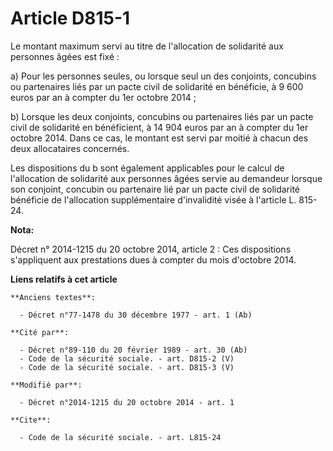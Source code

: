 # Article D815-1

Le montant maximum servi au titre de l'allocation de solidarité aux personnes âgées est fixé : 

a) Pour les personnes seules, ou lorsque seul un des conjoints, concubins ou partenaires liés par un pacte civil de
solidarité en bénéficie, à 9 600 euros par an à compter du 1er octobre 2014 ;

b) Lorsque les deux conjoints, concubins ou partenaires liés par un pacte civil de solidarité en bénéficient, à 14 904 euros
par an à compter du 1er octobre 2014. Dans ce cas, le montant est servi par moitié à chacun des deux allocataires concernés. 

Les dispositions du b sont également applicables pour le calcul de l'allocation de solidarité aux personnes âgées servie au
demandeur lorsque son conjoint, concubin ou partenaire lié par un pacte civil de solidarité bénéficie de l'allocation
supplémentaire d'invalidité visée à l'article L. 815-24.

**Nota:**

Décret n° 2014-1215 du 20 octobre 2014, article 2 : Ces dispositions s'appliquent aux prestations dues à compter du mois
d'octobre 2014.

**Liens relatifs à cet article**

	**Anciens textes**:

	  - Décret n°77-1478 du 30 décembre 1977 - art. 1 (Ab)

	**Cité par**:

	  - Décret n°89-110 du 20 février 1989 - art. 30 (Ab)
	  - Code de la sécurité sociale. - art. D815-2 (V)
	  - Code de la sécurité sociale. - art. D815-3 (V)

	**Modifié par**:

	  - Décret n°2014-1215 du 20 octobre 2014 - art. 1

	**Cite**:

	  - Code de la sécurité sociale. - art. L815-24
